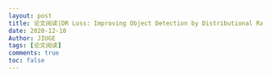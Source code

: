 ```yaml
---
layout: post
title: 论文阅读|DR Loss: Improving Object Detection by Distributional Ranking
date: 2020-12-10
Author: JIUGE 
tags: [论文阅读]
comments: true
toc: false
---
```


